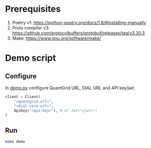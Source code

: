 # Prerequisites

1. Poetry v1: https://python-poetry.org/docs/1.8/#installing-manually
2. Proto compiler v3: https://github.com/protocolbuffers/protobuf/releases/tag/v3.20.3
3. Make: https://www.gnu.org/software/make/

# Demo script

## Configure

In [demo.py](https://gitlab.deltixhub.com/Deltix/quantgrid/-/blob/main/python/xl-client/demo.py) configure QuantGrid URL, DIAL URL and API key/jwt:
```python
client = Client(
    "<quantgrid-url>",
    "<dial-core-url>",
    ApiKey("<api-key>"), # or Jwt("<jwt>")
)
```

## Run

```bash
make demo
```